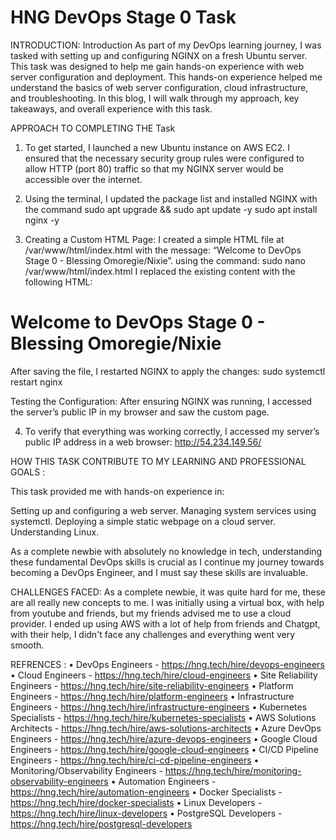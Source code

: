 # HNG DevOps Stage 0 Task

INTRODUCTION:
Introduction As part of my DevOps learning journey, I was tasked with setting up and configuring NGINX on a fresh Ubuntu server. This task was designed to help me gain hands-on experience with web server configuration and deployment.
This hands-on experience helped me understand the basics of web server configuration, cloud infrastructure, and troubleshooting. In this blog, I will walk through my approach, key takeaways, and overall experience with this task.

APPROACH TO COMPLETING THE Task
1. To get started, I launched a new Ubuntu instance on AWS EC2. I ensured that the necessary security group rules were configured to allow HTTP (port 80) traffic so that my NGINX server would be accessible over the internet.

2. Using the terminal, I updated the package list and installed NGINX with the command
sudo apt upgrade && sudo apt update -y
sudo apt install nginx -y

3. Creating a Custom HTML Page: I created a simple HTML file at /var/www/html/index.html with the message: “Welcome to DevOps Stage 0 - Blessing Omoregie/Nixie”.
using the command:
sudo nano /var/www/html/index.html
I replaced the existing content with the following HTML:
<!DOCTYPE html>
<html lang="en">
<head>
    <meta charset="UTF-8">
    <meta name="viewport" content="width=device-width, initial-scale=1.0">
    <title>DevOps Stage 0</title>
</head>
<body>
    <h1>Welcome to DevOps Stage 0 - Blessing Omoregie/Nixie</h1>
</body>
</html>
After saving the file, I restarted NGINX to apply the changes:
sudo systemctl restart nginx


Testing the Configuration: After ensuring NGINX was running, I accessed the server’s public IP in my browser and saw the custom page.
 
4. To verify that everything was working correctly, I accessed my server’s public IP address in a web browser:
http://54.234.149.56/

HOW THIS TASK CONTRIBUTE TO MY LEARNING AND PROFESSIONAL GOALS :

This task provided me with hands-on experience in:

Setting up and configuring a web server.
Managing system services using systemctl.
Deploying a simple static webpage on a cloud server.
Understanding Linux.

As a complete newbie with absolutely no knowledge in tech, understanding these fundamental DevOps skills is crucial as I continue my journey towards becoming a DevOps Engineer, and I must say these skills are invaluable.

CHALLENGES FACED:
As a complete newbie, it was quite hard for me, these are all really new concepts to me. I was initially using a virtual box, with help from youtube and friends, but my friends advised me to use a cloud provider.
I ended up using AWS with a lot of help from friends and Chatgpt, with their help, I didn't face any challenges and everything went very smooth.

REFRENCES :
• DevOps Engineers - https://hng.tech/hire/devops-engineers 
• Cloud Engineers - https://hng.tech/hire/cloud-engineers 
• Site Reliability Engineers - https://hng.tech/hire/site-reliability-engineers 
• Platform Engineers - https://hng.tech/hire/platform-engineers 
• Infrastructure Engineers - https://hng.tech/hire/infrastructure-engineers
• Kubernetes Specialists - https://hng.tech/hire/kubernetes-specialists 
• AWS Solutions Architects - https://hng.tech/hire/aws-solutions-architects 
• Azure DevOps Engineers - https://hng.tech/hire/azure-devops-engineers 
• Google Cloud Engineers - https://hng.tech/hire/google-cloud-engineers 
• CI/CD Pipeline Engineers - https://hng.tech/hire/ci-cd-pipeline-engineers 
• Monitoring/Observability Engineers - https://hng.tech/hire/monitoring-observability-engineers 
• Automation Engineers - https://hng.tech/hire/automation-engineers 
• Docker Specialists - https://hng.tech/hire/docker-specialists 
• Linux Developers - https://hng.tech/hire/linux-developers 
• PostgreSQL Developers - https://hng.tech/hire/postgresql-developers